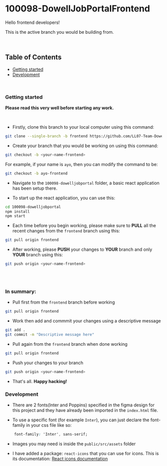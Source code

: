 # 100098-DowellJobPortalFrontend

Hello frontend developers!

This is the active branch you would be building from. 

<br />

## Table of Contents
- [Getting started](#getting-started)
- [Development](#development)

<br />

### Getting started
<b>Please read this very well before starting any work.</b>
</h3>

<br />

- Firstly, clone this branch to your local computer using this command:
```bash
git clone --single-branch -b frontend https://github.com/LL07-Team-Dowell/100098-DowellJobPortal.git
```

- Create your branch that you would be working on using this command:
```bash
git checkout -b <your-name-frontend>
```
For example, if your name is `ayo`, then you can modify the command to be:
```bash
git checkout -b ayo-frontend
```

- Navigate to the `100098-dowelljobportal` folder, a basic react application has been setup there.

- To start up the react application, you can use this:
```bash
cd 100098-dowelljobportal
npm install
npm start
```

- Each time before you begin working, please make sure to <b>PULL</b> all the recent changes from the `frontend` branch using this:
```bash
git pull origin frontend
```

- After working, please <b>PUSH</b> your changes to <b>YOUR</b> branch and only <b>YOUR</b> branch using this:
```bash
git push origin <your-name-frontend>
```

<br />
<br />

<h3>In summary:</h3>

- Pull first from the `frontend` branch before working
```bash
git pull origin frontend
```
- Work then add and commmit your changes using a descriptive message
```bash
git add .
git commit -m "Descriptive message here"
```
- Pull again from the `frontend` branch when done working
```bash
git pull origin frontend
```
- Push your changes to your branch
```bash
git push origin <your-name-frontend>
```

- That's all. <b>Happy hacking!</b>

### Development
- There are 2 fonts(Inter and Poppins) specified in the figma design for this project and they have already been imported in the `index.html` file. 

- To use a specific font (for example `Inter`), you can just declare the font-family in your css file like so:

```css
    font-family: 'Inter', sans-serif;
```

- Images you may need is inside the `public/src/assets` folder

- I have added a package: `react-icons` that you can use for icons. This is its documentation: [React icons documentation](https://react-icons.github.io/react-icons)
